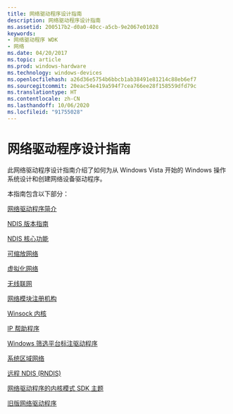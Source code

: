 ```yaml
---
title: 网络驱动程序设计指南
description: 网络驱动程序设计指南
ms.assetid: 200517b2-d0a0-40cc-a5cb-9e2067e01028
keywords:
- 网络驱动程序 WDK
- 网络
ms.date: 04/20/2017
ms.topic: article
ms.prod: windows-hardware
ms.technology: windows-devices
ms.openlocfilehash: a26d36e5754b6bbcb1ab38491e81214c88eb6ef7
ms.sourcegitcommit: 20eac54e419a594f7cea766ee28f158559dfd79c
ms.translationtype: HT
ms.contentlocale: zh-CN
ms.lasthandoff: 10/06/2020
ms.locfileid: "91755028"
---
```

# <a name="network-driver-design-guide"></a>网络驱动程序设计指南





此网络驱动程序设计指南介绍了如何为从 Windows Vista 开始的 Windows 操作系统设计和创建网络设备驱动程序。

本指南包含以下部分：

[网络驱动程序简介](introduction-to-network-drivers.md)

[NDIS 版本指南](ndis-version-guide.md)

[NDIS 核心功能](roadmap-for-developing-ndis-miniport-drivers.md)

[可缩放网络](header-data-split.md)

[虚拟化网络](virtualized-networking.md)

[无线联网](wifi-universal-driver-model.md)

[网络模块注册机构](network-module-registrar2.md)

[Winsock 内核](winsock-kernel4.md)

[IP 帮助程序](ip-helper.md)

[Windows 筛选平台标注驱动程序](windows-filtering-platform-callout-drivers2.md)

[系统区域网络](system-area-networks.md)

[远程 NDIS (RNDIS)](remote-ndis--rndis-2.md)

[网络驱动程序的内核模式 SDK 主题](kernel-mode-sdk-topics-for-network-drivers.md)

[旧版网络驱动程序](network-drivers-prior-to-windows-vista.md)
 

 





